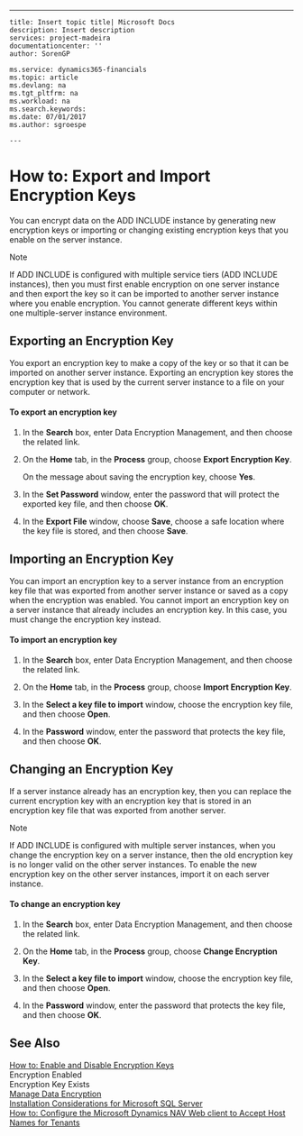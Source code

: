 ---
    title: Insert topic title| Microsoft Docs
    description: Insert description
    services: project-madeira
    documentationcenter: ''
    author: SorenGP

    ms.service: dynamics365-financials
    ms.topic: article
    ms.devlang: na
    ms.tgt_pltfrm: na
    ms.workload: na
    ms.search.keywords:
    ms.date: 07/01/2017
    ms.author: sgroespe

    ---
# How to: Export and Import Encryption Keys
You can encrypt data on the ADD INCLUDE<!--[!INCLUDE[nav_server](../BusinessFunctionality/IntegratingWithMicrosoftOffice/includes/nav_server_md.md)]--> instance by generating new encryption keys or importing or changing existing encryption keys that you enable on the server instance.  
  
> [!NOTE]  
>  If ADD INCLUDE<!--[!INCLUDE[dyn_nav](../ApplicationDesign/includes/dyn_nav_md.md)]--> is configured with multiple service tiers \(ADD INCLUDE<!--[!INCLUDE[nav_server](../BusinessFunctionality/IntegratingWithMicrosoftOffice/includes/nav_server_md.md)]--> instances\), then you must first enable encryption on one server instance and then export the key so it can be imported to another server instance where you enable encryption. You cannot generate different keys within one multiple\-server instance environment.  
  
## Exporting an Encryption Key  
 You export an encryption key to make a copy of the key or so that it can be imported on another server instance. Exporting an encryption key stores the encryption key that is used by the current server instance to a file on your computer or network.  
  
#### To export an encryption key  
  
1.  In the **Search** box, enter Data Encryption Management, and then choose the related link.  
  
2.  On the **Home** tab, in the **Process** group, choose **Export Encryption Key**.  
  
     On the message about saving the encryption key, choose **Yes**.  
  
3.  In the **Set Password** window, enter the password that will protect the exported key file, and then choose **OK**.  
  
4.  In the **Export File** window, choose **Save**, choose a safe location where the key file is stored, and then choose **Save**.  
  
## Importing an Encryption Key  
 You can import an encryption key to a server instance from an encryption key file that was exported from another server instance or saved as a copy when the encryption was enabled. You cannot import an encryption key on a server instance that already includes an encryption key. In this case, you must change the encryption key instead.  
  
#### To import an encryption key  
  
1.  In the **Search** box, enter Data Encryption Management, and then choose the related link.  
  
2.  On the **Home** tab, in the **Process** group, choose **Import Encryption Key**.  
  
3.  In the **Select a key file to import** window, choose the encryption key file, and then choose **Open**.  
  
4.  In the **Password** window, enter the password that protects the key file, and then choose **OK**.  
  
## Changing an Encryption Key  
 If a server instance already has an encryption key, then you can replace the current encryption key with an encryption key that is stored in an encryption key file that was exported from another server.  
  
> [!NOTE]  
>  If ADD INCLUDE<!--[!INCLUDE[dyn_nav](../ApplicationDesign/includes/dyn_nav_md.md)]--> is configured with multiple server instances, when you change the encryption key on a server instance, then the old encryption key is no longer valid on the other server instances. To enable the new encryption key on the other server instances, import it on each server instance.  
  
#### To change an encryption key  
  
1.  In the **Search** box, enter Data Encryption Management, and then choose the related link.  
  
2.  On the **Home** tab, in the **Process** group, choose **Change Encryption Key**.  
  
3.  In the **Select a key file to import** window, choose the encryption key file, and then choose **Open**.  
  
4.  In the **Password** window, enter the password that protects the key file, and then choose **OK**.  
  
## See Also  
 [How to: Enable and Disable Encryption Keys](../SetupAndAdministration/how-to-enable-and-disable-encryption-keys.md)   
 Encryption Enabled   
 Encryption Key Exists   
 [Manage Data Encryption](../SetupAndAdministration/manage-data-encryption.md)   
 [Installation Considerations for Microsoft SQL Server](../Topic/Installation%20Considerations%20for%20Microsoft%20SQL%20Server.md)   
 [How to: Configure the Microsoft Dynamics NAV Web client to Accept Host Names for Tenants](../Topic/How%20to:%20Configure%20the%20Microsoft%20Dynamics%20NAV%20Web%20client%20to%20Accept%20Host%20Names%20for%20Tenants.md)